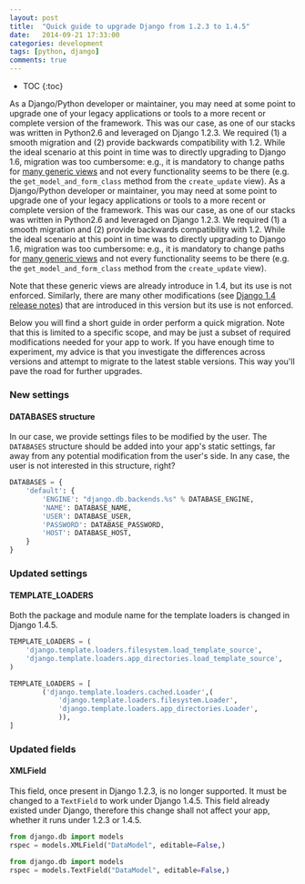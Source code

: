 ```yaml
---
layout: post
title:  "Quick guide to upgrade Django from 1.2.3 to 1.4.5"
date:   2014-09-21 17:33:00
categories: development
tags: [python, django]
comments: true
---
```


* TOC
{:toc}

As a Django/Python developer or maintainer, you may need at some point to upgrade one of your legacy applications or tools to a more recent or complete version of the framework. This was our case, as one of our stacks was written in Python2.6 and leveraged on Django 1.2.3. We required (1) a smooth migration and (2) provide backwards compatibility with 1.2. <!--more-->While the ideal scenario at this point in time was to directly upgrading to Django 1.6, migration was too cumbersome: e.g., it is mandatory to change paths for [many generic views](https://docs.djangoproject.com/en/1.4/topics/generic-views-migration/) and not every functionality seems to be there (e.g. the `get_model_and_form_class` method from the `create_update` view).
As a Django/Python developer or maintainer, you may need at some point to upgrade one of your legacy applications or tools to a more recent or complete version of the framework. This was our case, as one of our stacks was written in Python2.6 and leveraged on Django 1.2.3. We required (1) a smooth migration and (2) provide backwards compatibility with 1.2. While the ideal scenario at this point in time was to directly upgrading to Django 1.6, migration was too cumbersome: e.g., it is mandatory to change paths for [many generic views](https://docs.djangoproject.com/en/1.4/topics/generic-views-migration/) and not every functionality seems to be there (e.g. the `get_model_and_form_class` method from the `create_update` view).

Note that these generic views are already introduce in 1.4, but its use is not enforced. Similarly, there are many other modifications (see [Django 1.4 release notes](https://docs.djangoproject.com/en/1.5/releases/1.4/)) that are introduced in this version but its use is <stress>not enforced</stress>.

Below you will find a short guide in order perform a quick migration. Note that this is limited to a specific scope, and may be just <stress>a subset of required modifications</stress> needed for your app to work. If you have enough time to experiment, my advice is that you investigate the differences across versions and attempt to migrate to the latest stable versions. This way you'll pave the road for further upgrades.

### New settings

#### DATABASES structure

In our case, we provide settings files to be modified by the user. The `DATABASES` structure should be added into your app's static settings, far away from any potential modification from the user's side. In any case, the user is not interested in this structure, right?

```python
DATABASES = {
    'default': {
        'ENGINE': "django.db.backends.%s" % DATABASE_ENGINE,
        'NAME': DATABASE_NAME,
        'USER': DATABASE_USER,
        'PASSWORD': DATABASE_PASSWORD,
        'HOST': DATABASE_HOST,
    }
}
```

### Updated settings

#### TEMPLATE_LOADERS

Both the package and module name for the template loaders is changed in Django 1.4.5.

```python
TEMPLATE_LOADERS = (
    'django.template.loaders.filesystem.load_template_source',
    'django.template.loaders.app_directories.load_template_source',
)
```
```python
TEMPLATE_LOADERS = [
        ('django.template.loaders.cached.Loader',(
            'django.template.loaders.filesystem.Loader',
            'django.template.loaders.app_directories.Loader',
            )),
]
```

### Updated fields

#### XMLField

This field, once present in Django 1.2.3, is no longer supported. It must be changed to a `TextField` to work under Django 1.4.5. This field already existed under Django, therefore this change shall not affect your app, whether it runs under 1.2.3 or 1.4.5.

```python
from django.db import models
rspec = models.XMLField("DataModel", editable=False,)
```

```python
from django.db import models
rspec = models.TextField("DataModel", editable=False,)
```
